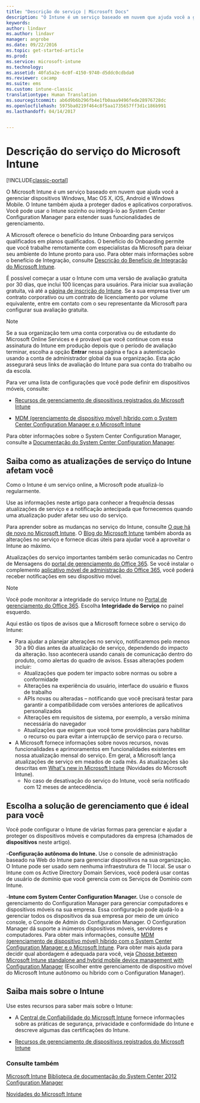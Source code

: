 ```yaml
---
title: "Descrição do serviço | Microsoft Docs"
description: "O Intune é um serviço baseado em nuvem que ajuda você a gerenciar dispositivos Windows, iOS, Mac OS X, Android e Windows Mobile."
keywords: 
author: lindavr
ms.author: lindavr
manager: angrobe
ms.date: 09/22/2016
ms.topic: get-started-article
ms.prod: 
ms.service: microsoft-intune
ms.technology: 
ms.assetid: 40fa5a2e-6c0f-4150-9740-d5ddc0cdbda0
ms.reviewer: cacamp
ms.suite: ems
ms.custom: intune-classic
translationtype: Human Translation
ms.sourcegitcommit: ab6d9b6b296fb4e1fb0aaa9496fede28976728dc
ms.openlocfilehash: 5975ba0219f464c8f5aa1735657ff3d1c186b991
ms.lasthandoff: 04/14/2017


---
```


# <a name="microsoft-intune-service-description"></a>Descrição do serviço do Microsoft Intune

[!INCLUDE[classic-portal](../includes/classic-portal.md)]

O Microsoft Intune é um serviço baseado em nuvem que ajuda você a gerenciar dispositivos Windows, Mac OS X, iOS, Android e Windows Mobile. O Intune também ajuda a proteger dados e aplicativos corporativos. Você pode usar o Intune sozinho ou integrá-lo ao System Center Configuration Manager para estender suas funcionalidades de gerenciamento.

A Microsoft oferece o benefício do Intune Onboarding para serviços qualificados em planos qualificados. O benefício do Onboarding permite que você trabalhe remotamente com especialistas da Microsoft para deixar seu ambiente do Intune pronto para uso. Para obter mais informações sobre o benefício de Integração, consulte [Descrição do Benefício de Integração do Microsoft Intune](http://go.microsoft.com/fwlink/?LinkId=619281).

É possível começar a usar o Intune com uma versão de avaliação gratuita por 30 dias, que inclui 100 licenças para usuários. Para iniciar sua avaliação gratuita, vá até a [página de inscrição do Intune](https://www.microsoft.com/server-cloud/products/microsoft-intune/). Se a sua empresa tiver um contrato corporativo ou um contrato de licenciamento por volume equivalente, entre em contato com o seu representante da Microsoft para configurar sua avaliação gratuita.

> [!NOTE]
> Se a sua organização tem uma conta corporativa ou de estudante do Microsoft Online Services e é provável que você continue com essa assinatura do Intune em produção depois que o período de avaliação terminar, escolha a opção **Entrar** nessa página e faça a autenticação usando a conta de administrador global da sua organização. Esta ação assegurará seus links de avaliação do Intune para sua conta do trabalho ou da escola.

Para ver uma lista de configurações que você pode definir em dispositivos móveis, consulte:

-   [Recursos de gerenciamento de dispositivos registrados do Microsoft Intune](/intune/get-started/mobile-device-management-capabilities-in-microsoft-intune)

-   [MDM (gerenciamento de dispositivo móvel) híbrido com o System Center Configuration Manager e o Microsoft Intune](https://technet.microsoft.com/library/mt627883.aspx)

Para obter informações sobre o System Center Configuration Manager, consulte a [Documentação do System Center Configuration Manager](https://technet.microsoft.com/library/mt346023.aspx).

## <a name="learn-how-intune-service-updates-affect-you"></a>Saiba como as atualizações de serviço do Intune afetam você
Como o Intune é um serviço online, a Microsoft pode atualizá-lo regularmente.

Use as informações neste artigo para conhecer a frequência dessas atualizações de serviço e a notificação antecipada que fornecemos quando uma atualização puder afetar seu uso do serviço.

Para aprender sobre as mudanças no serviço do Intune, consulte [O que há de novo no Microsoft Intune](/intune/deploy-use/whats-new-in-microsoft-intune). O [Blog do Microsoft Intune](http://blogs.technet.com/b/microsoftintune/) também aborda as alterações no serviço e fornece dicas úteis para ajudar você a aproveitar o Intune ao máximo.

Atualizações do serviço importantes também serão comunicadas no Centro de Mensagens do [portal de gerenciamento do Office 365](https://portal.office.com/Admin/Default.aspx). Se você instalar o complemento [aplicativo móvel de administração do Office 365](https://support.office.com/article/Office-365-Admin-Mobile-App-e16f6421-2a1a-4142-bf9d-9846600a060a), você poderá receber notificações em seu dispositivo móvel.

> [!NOTE]
> Você pode monitorar a integridade do serviço Intune no [Portal de gerenciamento do Office 365](https://portal.office.com/Admin/Default.aspx). Escolha **Integridade do Serviço** no painel esquerdo.  

Aqui estão os tipos de avisos que a Microsoft fornece sobre o serviço do Intune:
-   Para ajudar a planejar alterações no serviço, notificaremos pelo menos 30 a 90 dias antes da atualização de serviço, dependendo do impacto da alteração. Isso acontecerá usando canais de comunicação dentro do produto, como alertas do quadro de avisos. Essas alterações podem incluir:
    * Atualizações que podem ter impacto sobre normas ou sobre a conformidade
    * Alterações na experiência do usuário, interface do usuário e fluxos de trabalho
    * APIs novas ou alteradas – notificando que você precisará testar para garantir a compatibilidade com versões anteriores de aplicativos personalizados
    * Alterações em requisitos de sistema, por exemplo, a versão mínima necessária do navegador
    * Atualizações que exigem que você tome providências para habilitar o recurso ou para evitar a interrupção de serviço para o recurso.
-   A Microsoft fornece informações sobre novos recursos, novas funcionalidades e aprimoramentos em funcionalidades existentes em nossa atualização mensal do serviço. Em geral, a Microsoft lança atualizações de serviço em meados de cada mês. As atualizações são descritas em [What's new in Microsoft Intune](/intune/deploy-use/whats-new-in-microsoft-intune) (Novidades do Microsoft Intune).
    -   No caso de desativação do serviço do Intune, você seria notificado com 12 meses de antecedência.

## <a name="choose-the-management-solution-thats-right-for-you"></a>Escolha a solução de gerenciamento que é ideal para você
Você pode configurar o Intune de várias formas para gerenciar e ajudar a proteger os dispositivos móveis e computadores da empresa (chamados de **dispositivos** neste artigo).

-**Configuração autônoma do Intune.** Use o console de administração baseado na Web do Intune para gerenciar dispositivos na sua organização. O Intune pode ser usado sem nenhuma infraestrutura de TI local. Se usar o Intune com os Active Directory Domain Services, você poderá usar contas de usuário de domínio que você gerencia com os Serviços de Domínio com Intune.

-**Intune com System Center Configuration Manager.** Use o console de gerenciamento do Configuration Manager para gerenciar computadores e dispositivos móveis na sua empresa. Essa configuração pode ajudá-lo a gerenciar todos os dispositivos da sua empresa por meio de um único console, o Console de Admin do Configuration Manager. O Configuration Manager dá suporte a inúmeros dispositivos móveis, servidores e computadores. Para obter mais informações, consulte [MDM (gerenciamento de dispositivo móvel) híbrido com o System Center Configuration Manager e o Microsoft Intune](https://technet.microsoft.com/library/mt627883.aspx). Para obter mais ajuda para decidir qual abordagem é adequada para você, veja [Choose between Microsoft Intune standalone and hybrid mobile device management with Configuration Manager](https://technet.microsoft.com/library/mt706478.aspx) (Escolher entre gerenciamento de dispositivo móvel do Microsoft Intune autônomo ou híbrido com o Configuration Manager).


## <a name="learn-more-about-intune"></a>Saiba mais sobre o Intune
Use estes recursos para saber mais sobre o Intune:

- A [Central de Confiabilidade do Microsoft Intune](https://www.microsoft.com/server-cloud/products/intune-trust-center/) fornece informações sobre as práticas de segurança, privacidade e conformidade do Intune e descreve algumas das certificações do Intune.

- [Recursos de gerenciamento de dispositivos registrados do Microsoft Intune](/intune/get-started/mobile-device-management-capabilities-in-microsoft-intune)

### <a name="see-also"></a>Consulte também
[Microsoft Intune](https://docs.microsoft.com/intune/)
[Biblioteca de documentação do System Center 2012 Configuration Manager](https://technet.microsoft.com/library/gg682041.aspx)

[Novidades do Microsoft Intune](/intune/deploy-use/whats-new-in-microsoft-intune)

